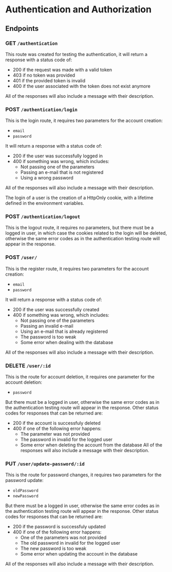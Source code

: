 # Authentication and Authorization

## Endpoints

### GET `/authentication`

This route was created for testing the authentication, it will return a response with a status code of:
- 200 if the request was made with a valid token
- 403 if no token was provided
- 401 if the provided token is invalid
- 400 if the user associated with the token does not exist anymore

All of the responses will also include a message with their description.

### POST `/authentication/login`

This is the login route, it requires two parameters for the account creation:
- `email`
- `password`

It will return a response with a status code of:
- 200 if the user was successfully logged in
- 400 if something was wrong, which includes:
    - Not passing one of the parameters
    - Passing an e-mail that is not registered
    - Using a wrong password

All of the responses will also include a message with their description.

The login of a user is the creation of a HttpOnly cookie, with a lifetime defined in the environment variables.

### POST `/authentication/logout`

This is the logout route, it requires no parameters, but there must be a logged in user, in which case the cookies related to the login will be deleted, otherwise the same error codes as in the authentication testing route will appear in the response.

### POST `/user/`

This is the register route, it requires two parameters for the account creation:
- `email`
- `password`

It will return a response with a status code of:
- 200 if the user was successfully created
- 400 if something was wrong, which includes:
    - Not passing one of the parameters
    - Passing an invalid e-mail
    - Using an e-mail that is already registered
    - The password is too weak
    - Some error when dealing with the database

All of the responses will also include a message with their description.

### DELETE `/user/:id`

This is the route for account deletion, it requires one parameter for the account deletion:
- `password`

But there must be a logged in user, otherwise the same error codes as in the authentication testing route will appear in the response. Other status codes for responses that can be returned are:
- 200 if the account is successfuly deleted
- 400 if one of the following error happens:
    - The parameter was not provided
    - The password in invalid for the logged user
    - Some error when deleting the account from the database
All of the responses will also include a message with their description.

### PUT `/user/update-password/:id`

This is the route for password changes, it requires two parameters for the password update:
- `oldPassword`
- `newPassword`

But there must be a logged in user, otherwise the same error codes as in the authentication testing route will appear in the response. Other status codes for responses that can be returned are:
- 200 if the password is successfuly updated
- 400 if one of the following error happens:
    - One of the parameters was not provided
    - The old password in invalid for the logged user
    - The new password is too weak
    - Some error when updating the account in the database

All of the responses will also include a message with their description.
